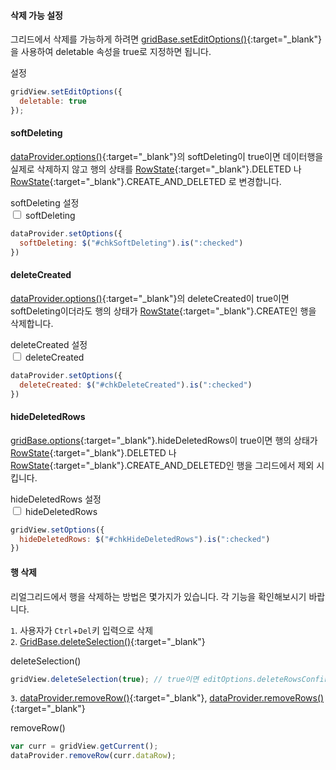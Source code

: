 #### 삭제 가능 설정
그리드에서 삭제를 가능하게 하려면 [gridBase.setEditOptions()](http://help.realgrid.com/api/GridBase/setEditOptions/){:target="_blank"}을 사용하여 deletable 속성을 true로 지정하면 됩니다.

<a class="btn primary small round lowercase" id="btnSetEditOptions">설정</a>

```js
gridView.setEditOptions({
  deletable: true  
});
```

#### softDeleting   
[dataProvider.options()](http://help.realgrid.com/api/types/DataProviderOptions/){:target="_blank"}의 softDeleting이 true이면 데이터행을 실제로 삭제하지 않고 행의 상태를 [RowState](http://help.realgrid.com/api/types/RowState/){:target="_blank"}.DELETED 나 [RowState](http://help.realgrid.com/api/types/RowState/){:target="_blank"}.CREATE_AND_DELETED 로 변경합니다.     

<a class="btn primary small round lowercase" id="btnSoftDeleting">softDeleting 설정</a>  
<input type="checkbox" id="chkSoftDeleting"> softDeleting  

```js
dataProvider.setOptions({
  softDeleting: $("#chkSoftDeleting").is(":checked")
})
```

#### deleteCreated   
[dataProvider.options()](http://help.realgrid.com/api/types/DataProviderOptions/){:target="_blank"}의 deleteCreated이 true이면 softDeleting이더라도 행의 상태가 [RowState](http://help.realgrid.com/api/types/RowState/){:target="_blank"}.CREATE인 행을 삭제합니다.  

<a class="btn primary small round lowercase" id="btnDeleteCreated">deleteCreated 설정</a>  
<input type="checkbox" id="chkDeleteCreated"> deleteCreated  

```js
dataProvider.setOptions({
  deleteCreated: $("#chkDeleteCreated").is(":checked")
})
```

#### hideDeletedRows   
[gridBase.options](http://help.realgrid.com/api/types/GridOptions/){:target="_blank"}.hideDeletedRows이 true이면 행의 상태가 [RowState](http://help.realgrid.com/api/types/RowState/){:target="_blank"}.DELETED 나 [RowState](http://help.realgrid.com/api/types/RowState/){:target="_blank"}.CREATE_AND_DELETED인 행을 그리드에서 제외 시킵니다.

<a class="btn primary small round lowercase" id="btnHideDeletedRows">hideDeletedRows 설정</a>  
<input type="checkbox" id="chkHideDeletedRows"> hideDeletedRows  

```js
gridView.setOptions({
  hideDeletedRows: $("#chkHideDeletedRows").is(":checked")
})
```

#### 행 삭제   
리얼그리드에서 행을 삭제하는 방법은 몇가지가 있습니다. 각 기능을 확인해보시기 바랍니다.

`1`. 사용자가 `Ctrl`+`Del`키 입력으로 삭제  
`2`. [GridBase.deleteSelection()](http://help.realgrid.com/api/GridBase/deleteSelection/){:target="_blank"}  

<a class="btn primary small round lowercase" id="btnDeleteSelection">deleteSelection()</a>

```js
gridView.deleteSelection(true); // true이면 editOptions.deleteRowsConfirm이 true여도 메세지 확인없이 즉시 삭제한다.
```

`3`. [dataProvider.removeRow()](http://help.realgrid.com/api/LocalDataProvider/removeRow/){:target="_blank"}, [dataProvider.removeRows()](http://help.realgrid.com/api/LocalDataProvider/removeRows/){:target="_blank"}  

<a class="btn primary small round lowercase" id="btnRemoveRow">removeRow()</a>

```js
var curr = gridView.getCurrent();
dataProvider.removeRow(curr.dataRow);
```

<script>

  $('#btnSetEditOptions').click(function() {
    gridView.setEditOptions({
      deletable: true  
    });
  });

  $('#btnSoftDeleting').click(function() {
    dataProvider.setOptions({
      softDeleting: $("#chkSoftDeleting").is(":checked")
    })
  });  

  $('#btnDeleteCreated').click(function() {
    dataProvider.setOptions({
      deleteCreated: $("#chkDeleteCreated").is(":checked")
    })
  });

  $('#btnHideDeletedRows').click(function() {
    dataProvider.setOptions({
      hideDeletedRows: $("#chkHideDeletedRows").is(":checked")
    })
  });

  $('#btnDeleteSelection').click(function() {
    gridView.deleteSelection(true);
  });

  $('#btnRemoveRow').click(function() {
    var curr = gridView.getCurrent();
    dataProvider.removeRow(curr.dataRow);
  });  

</script>
